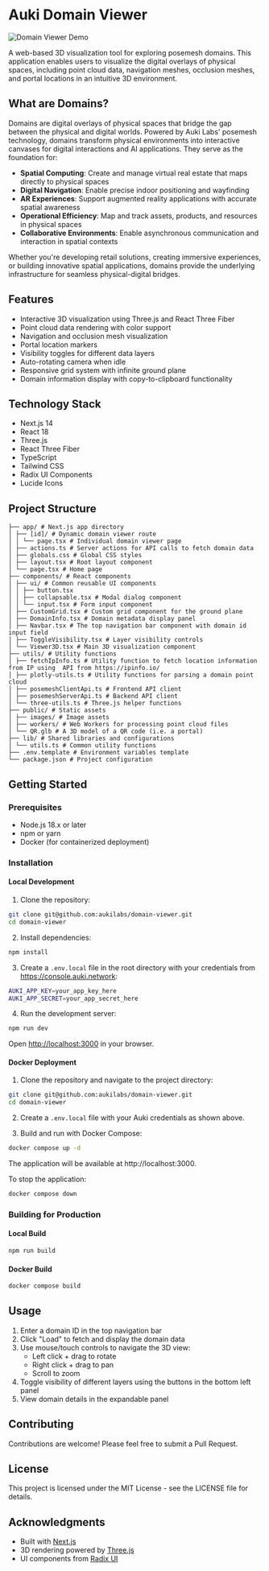 # Auki Domain Viewer

![Domain Viewer Demo](./domain-viewer-demo.gif)

A web-based 3D visualization tool for exploring posemesh domains. This application enables users to visualize the digital overlays of physical spaces, including point cloud data, navigation meshes, occlusion meshes, and portal locations in an intuitive 3D environment.

## What are Domains?

Domains are digital overlays of physical spaces that bridge the gap between the physical and digital worlds. Powered by Auki Labs' posemesh technology, domains transform physical environments into interactive canvases for digital interactions and AI applications. They serve as the foundation for:

- **Spatial Computing**: Create and manage virtual real estate that maps directly to physical spaces
- **Digital Navigation**: Enable precise indoor positioning and wayfinding
- **AR Experiences**: Support augmented reality applications with accurate spatial awareness
- **Operational Efficiency**: Map and track assets, products, and resources in physical spaces
- **Collaborative Environments**: Enable asynchronous communication and interaction in spatial contexts

Whether you're developing retail solutions, creating immersive experiences, or building innovative spatial applications, domains provide the underlying infrastructure for seamless physical-digital bridges.

## Features

- Interactive 3D visualization using Three.js and React Three Fiber
- Point cloud data rendering with color support
- Navigation and occlusion mesh visualization
- Portal location markers
- Visibility toggles for different data layers
- Auto-rotating camera when idle
- Responsive grid system with infinite ground plane
- Domain information display with copy-to-clipboard functionality

## Technology Stack

- Next.js 14
- React 18
- Three.js
- React Three Fiber
- TypeScript
- Tailwind CSS
- Radix UI Components
- Lucide Icons

## Project Structure
```
├── app/ # Next.js app directory
│ ├── [id]/ # Dynamic domain viewer route
│ │ └── page.tsx # Individual domain viewer page
│ ├── actions.ts # Server actions for API calls to fetch domain data
│ ├── globals.css # Global CSS styles
│ ├── layout.tsx # Root layout component
│ └── page.tsx # Home page
├── components/ # React components
│ ├── ui/ # Common reusable UI components
│ │ ├── button.tsx
│ │ ├── collapsable.tsx # Modal dialog component
│ │ └── input.tsx # Form input component
│ ├── CustomGrid.tsx # Custom grid component for the ground plane
│ ├── DomainInfo.tsx # Domain metadata display panel
│ ├── Navbar.tsx # The top navigation bar component with domain id input field
│ ├── ToggleVisibility.tsx # Layer visibility controls
│ └── Viewer3D.tsx # Main 3D visualization component
├── utils/ # Utility functions
│ ├── fetchIpInfo.ts # Utility function to fetch location information from IP using  API from https://ipinfo.io/
│ ├── plotly-utils.ts # Utility functions for parsing a domain point cloud
│ ├── posemeshClientApi.ts # Frontend API client
│ ├── posemeshServerApi.ts # Backend API client
│ └── three-utils.ts # Three.js helper functions
├── public/ # Static assets
│ ├── images/ # Image assets
│ ├── workers/ # Web Workers for processing point cloud files
│ └── QR.glb # A 3D model of a QR code (i.e. a portal)
├── lib/ # Shared libraries and configurations
│ └── utils.ts # Common utility functions
├── .env.template # Environment variables template
└── package.json # Project configuration
```

## Getting Started

### Prerequisites

- Node.js 18.x or later
- npm or yarn
- Docker (for containerized deployment)

### Installation

#### Local Development

1. Clone the repository:

```bash
git clone git@github.com:aukilabs/domain-viewer.git
cd domain-viewer
```

2. Install dependencies:

```bash
npm install
```

3. Create a `.env.local` file in the root directory with your credentials from https://console.auki.network:
```bash
AUKI_APP_KEY=your_app_key_here
AUKI_APP_SECRET=your_app_secret_here
```

4. Run the development server:

```bash
npm run dev
```

Open [http://localhost:3000](http://localhost:3000) in your browser.

#### Docker Deployment

1. Clone the repository and navigate to the project directory:
```bash
git clone git@github.com:aukilabs/domain-viewer.git
cd domain-viewer
```

2. Create a `.env.local` file with your Auki credentials as shown above.

3. Build and run with Docker Compose:
```bash
docker compose up -d
```

The application will be available at http://localhost:3000.

To stop the application:
```bash
docker compose down
```

### Building for Production

#### Local Build
```bash
npm run build
```

#### Docker Build
```bash
docker compose build
```

## Usage

1. Enter a domain ID in the top navigation bar
2. Click "Load" to fetch and display the domain data
3. Use mouse/touch controls to navigate the 3D view:
   - Left click + drag to rotate
   - Right click + drag to pan
   - Scroll to zoom
4. Toggle visibility of different layers using the buttons in the bottom left panel
5. View domain details in the expandable panel

## Contributing

Contributions are welcome! Please feel free to submit a Pull Request.

## License

This project is licensed under the MIT License - see the LICENSE file for details.

## Acknowledgments

- Built with [Next.js](https://nextjs.org/)
- 3D rendering powered by [Three.js](https://threejs.org/)
- UI components from [Radix UI](https://www.radix-ui.com/)
